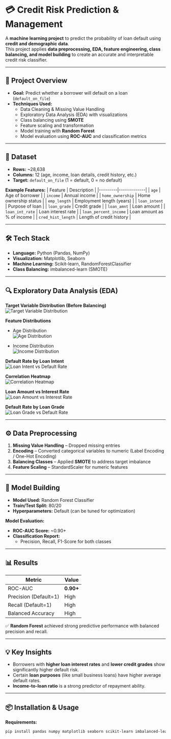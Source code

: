 # 💳 Credit Risk Prediction & Management

A **machine learning project** to predict the probability of loan default using **credit and demographic data**.  
This project applies **data preprocessing, EDA, feature engineering, class balancing, and model building** to create an accurate and interpretable credit risk classifier.

---

## 📌 Project Overview

- **Goal:** Predict whether a borrower will default on a loan (`default_on_file`)
- **Techniques Used:**
  - Data Cleaning & Missing Value Handling
  - Exploratory Data Analysis (EDA) with visualizations
  - Class balancing using **SMOTE**
  - Feature scaling and transformation
  - Model training with **Random Forest**
  - Model evaluation using **ROC-AUC** and classification metrics

---

## 📂 Dataset

- **Rows:** ~28,638  
- **Columns:** 12 (age, income, loan details, credit history, etc.)
- **Target:** `default_on_file` (1 = default, 0 = no default)

**Example Features:**
| Feature | Description |
|---------|-------------|
| `age` | Age of borrower |
| `income` | Annual income |
| `home_ownership` | Home ownership status |
| `emp_length` | Employment length (years) |
| `loan_intent` | Purpose of loan |
| `loan_grade` | Credit grade |
| `loan_amnt` | Loan amount |
| `loan_int_rate` | Loan interest rate |
| `loan_percent_income` | Loan amount as % of income |
| `cred_hist_length` | Length of credit history |

---

## 🛠 Tech Stack

- **Language:** Python (Pandas, NumPy)
- **Visualization:** Matplotlib, Seaborn
- **Machine Learning:** Scikit-learn, RandomForestClassifier
- **Class Balancing:** imbalanced-learn (SMOTE)

---

## 🔍 Exploratory Data Analysis (EDA)

**Target Variable Distribution (Before Balancing)**  
![Target Variable Distribution](images/target_distribution.png)

**Feature Distributions**  
- Age Distribution  
![Age Distribution](images/age_distribution.png)

- Income Distribution  
![Income Distribution](images/income_distribution.png)

**Default Rate by Loan Intent**  
![Loan Intent vs Default Rate](images/loan_intent_default.png)

**Correlation Heatmap**  
![Correlation Heatmap](images/correlation_heatmap.png)

**Loan Amount vs Interest Rate**  
![Loan Amount vs Interest Rate](images/loan_vs_rate.png)

**Default Rate by Loan Grade**  
![Loan Grade vs Default Rate](images/loan_grade_risk.png)

---

## ⚙️ Data Preprocessing

1. **Missing Value Handling** – Dropped missing entries
2. **Encoding** – Converted categorical variables to numeric (Label Encoding / One-Hot Encoding)
3. **Balancing Classes** – Applied **SMOTE** to address target imbalance
4. **Feature Scaling** – StandardScaler for numeric features

---

## 🤖 Model Building

- **Model Used:** Random Forest Classifier
- **Train/Test Split:** 80/20
- **Hyperparameters:** Default (can be tuned for optimization)

**Model Evaluation:**
- **ROC-AUC Score:** ~0.90+
- **Classification Report:**
  - Precision, Recall, F1-Score for both classes

---

## 📊 Results

| Metric | Value |
|--------|-------|
| ROC-AUC | **0.90+** |
| Precision (Default=1) | High |
| Recall (Default=1) | High |
| Balanced Accuracy | High |

✅ **Random Forest** achieved strong predictive performance with balanced precision and recall.

---

## 💡 Key Insights

- Borrowers with **higher loan interest rates** and **lower credit grades** show significantly higher default risk.
- Certain **loan purposes** (like small business loans) have higher average default rates.
- **Income-to-loan ratio** is a strong predictor of repayment ability.

---

## 📦 Installation & Usage

**Requirements:**
```bash
pip install pandas numpy matplotlib seaborn scikit-learn imbalanced-learn
